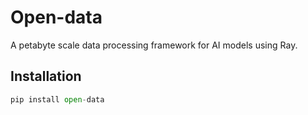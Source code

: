# Open-data

A petabyte scale data processing framework for AI models using Ray.

## Installation
```python
pip install open-data
```